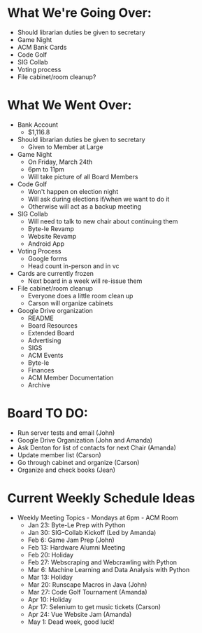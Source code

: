 # What We're Going Over:
- Should librarian duties be given to secretary
- Game Night
- ACM Bank Cards
- Code Golf
- SIG Collab
- Voting process
- File cabinet/room cleanup?

# What We Went Over:
- Bank Account
    - $1,116.8
- Should librarian duties be given to secretary
    - Given to Member at Large
- Game Night
    - On Friday, March 24th
    - 6pm to 11pm
    - Will take picture of all Board Members
- Code Golf
    - Won't happen on election night
    - Will ask during elections if/when we want to do it
    - Otherwise will act as a backup meeting
- SIG Collab
    - Will need to talk to new chair about continuing them
    - Byte-le Revamp
    - Website Revamp
    - Android App
- Voting Process
    - Google forms
    - Head count in-person and in vc
- Cards are currently frozen
    - Next board in a week will re-issue them
- File cabinet/room cleanup
    - Everyone does a little room clean up
    - Carson will organize cabinets
- Google Drive organization
	- README
	- Board Resources 
	- Extended Board
	- Advertising
	- SIGS
	- ACM Events
	- Byte-le
	- Finances
	- ACM Member Documentation
	- Archive

# Board TO DO: 
- Run server tests and email (John)
- Google Drive Organization (John and Amanda)
- Ask Denton for list of contacts for next Chair (Amanda)
- Update member list (Carson)
- Go through cabinet and organize (Carson)
- Organize and check books (Jean)

# Current Weekly Schedule Ideas
- Weekly Meeting Topics - Mondays at 6pm - ACM Room
    - Jan 23: Byte-Le Prep with Python
    - Jan 30: SIG-Collab Kickoff (Led by Amanda)
    - Feb 6: Game Jam Prep (John)
    - Feb 13: Hardware Alumni Meeting
    - Feb 20: Holiday
    - Feb 27: Webscraping and Webcrawling with Python
    - Mar 6: Machine Learning and Data Analysis with Python
    - Mar 13: Holiday
    - Mar 20: Runscape Macros in Java (John)
    - Mar 27: Code Golf Tournament (Amanda)
    - Apr 10: Holiday
    - Apr 17: Selenium to get music tickets (Carson)
    - Apr 24: Vue Website Jam (Amanda)
    - May 1: Dead week, good luck!